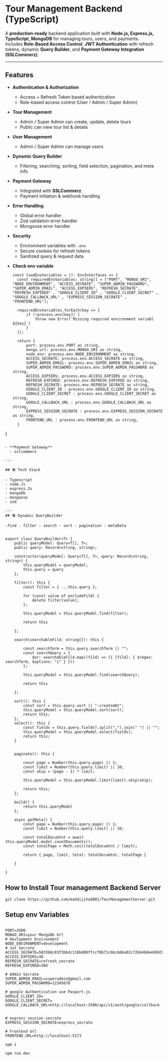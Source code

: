 # Tour Management Backend (TypeScript)

A **production-ready** backend application built with **Node.js, Express.js, TypeScript, MongoDB** for managing tours, users, and payments.  
Includes **Role-Based Access Control**, **JWT Authentication** with refresh tokens, dynamic **Query Builder**, and **Payment Gateway Integration (SSLCommerz)**.

---

##  Features

- **Authentication & Authorization**
  - Access + Refresh Token based authentication
  - Role-based access control (User / Admin / Super Admin)
- **Tour Management**
  - Admin / Super Admin can create, update, delete tours
  - Public can view tour list & details
- **User Management**
  - Admin / Super Admin can manage users
- **Dynamic Query Builder**
  - Filtering, searching, sorting, field selection, pagination, and meta info
- **Payment Gateway**
  - Integrated with **SSLCommerz**
  - Payment initiation & webhook handling
- **Error Handling**
  - Global error handler
  - Zod validation error handler
  - Mongoose error handler
- **Security**
  - Environment variables with `.env`
  - Secure cookies for refresh tokens
  - Sanitized query & request data
- **Check env variable**

  
  ```
  const loadEnvVariables = (): EnvInterfaces => {
    const requiredEnvVariables: string[] = ["PORT", "MONGO_URI", "NODE_ENVIRONMENT", "ACCESS_SECRATE", "SUPER_ADMIN_PASSWORD", "SUPER_ADMIN_EMAIL", "ACCESS_EXPIERS", "REFRESH_SECRATE", "REFRESH_EXPIRED" , "GOOGLE_CLIENT_ID" , "GOOGLE_CLIENT_SECRET" , "GOOGLE_CALLBACK_URL" , "EXPRESS_SESSION_SECRATE" , "FRONTEND_URL"];

    requiredEnvVariables.forEach(key => {
        if (!process.env[key]) {
            throw new Error(`Missing required environment variabl ${key}`)
        }
    });

    return {
        port: process.env.PORT as string,
        mongo_url: process.env.MONGO_URI as string,
        node_env: process.env.NODE_ENVIRONMENT as string,
        ACCESS_SECRATE: process.env.ACCESS_SECRATE as string,
        SUPER_ADMIN_EMAIL: process.env.SUPER_ADMIN_EMAIL as string,
        SUPER_ADMIN_PASSWORD: process.env.SUPER_ADMIN_PASSWORD as string,
        ACCESS_EXPIERS: process.env.ACCESS_EXPIERS as string,
        REFRESH_EXPIRED: process.env.REFRESH_EXPIRED as string,
        REFRESH_SECRATE: process.env.REFRESH_SECRATE as string,
        GOOGLE_CLIENT_ID : process.env.GOOGLE_CLIENT_ID as string,
        GOOGLE_CLIENT_SECRET : process.env.GOOGLE_CLIENT_SECRET as string, 
        GOOGLE_CALLBACK_URL : process.env.GOOGLE_CALLBACK_URL as string,
        EXPRESS_SESSION_SECRATE : process.env.EXPRESS_SESSION_SECRATE as string,
        FRONTEND_URL : process.env.FRONTEND_URL as string,
    }
}

```

- **Payment Gateway**
  - sslcommerz

---

## 🛠 Tech Stack

- Typescript
- node.Js
- express.Js
- mongoDb
- mongoose
- zod

---
## 🛠 Dynamic QueryBuilder 

-find - filter - search - sort - pagination - metaData


export class QueryBuilder<T> {
    public queryModel: Query<T[], T>;
    public query: Record<string, string>;

    constructor(queryModel: Query<T[], T>, query: Record<string, string>) {
        this.queryModel = queryModel;
        this.query = query
    };

    filter(): this {
        const filter = { ...this.query };

        for (const value of excludeFild) {
            delete filter[value];
        };

        this.queryModel = this.queryModel.find(filter);

        return this

    };

    search(searchableFild: string[]): this {

        const searchTerm = this.query.searchTerm || "";
        const searchQuery = {
            $or: searchableFild.map((fild) => ({ [fild]: { $regex: searchTerm, $options: "i" } }))
        };

        this.queryModel = this.queryModel.find(searchQuery);

        return this

    };

    sort(): this {
        const sort = this.query.sort || "-createdAt";
        this.queryModel = this.queryModel.sort(sort);
        return this;
    };
    select(): this {
        const fields = this.query.fields?.split(",").join(" ") || "";
        this.queryModel = this.queryModel.select(fields);
        return this;
    }


    paginate(): this {

        const page = Number(this.query.page) || 1;
        const limit = Number(this.query.limit) || 10;
        const skip = (page - 1) * limit;

        this.queryModel = this.queryModel.limit(limit).skip(skip);

        return this;
    };

    build() {
        return this.queryModel
    };

    async getMeta() {
        const page = Number(this.query.page) || 1;
        const limit = Number(this.query.limit) || 10;

        const totalDocumtnt = await this.queryModel.model.countDocuments();
        const totalPage = Math.ceil(totalDocumtnt / limit);

        return { page, limit, total: totalDocumtnt, totalPage }

    }

}

```

## How to Install Tour management Backend Server

```
git clone https://github.com/mahdijihad001/TourManagementServer.git

```

## Setup env Variables

```

PORT=3500
MONGO_URI=your MongoDb Url
# Devlopment Environment
NODE_ENVIRONMENT=development
# Jwt Secrate
ACCESS_SECRATE=583360c83f3bbdc118bd00ffccf0b71c6bcb66a02c72b648de4d6933ca726c2250e945176b5c435b7e2da3a2e3569bae79d28d90eacc2607e19883f92d37d589
ACCESS_EXPIERS=1D
REFRESH_SECRATE=refresh_secrate
REFRESH_EXPIRED=30d

# Admin Secrate
SUPER_ADMIN_EMAIL=superadmin@gmail.com
SUPER_ADMIN_PASSWORD=12345678

# google Authentication use Pasport.js
GOOGLE_CLIENT_ID=
GOOGLE_CLIENT_SECRET=
GOOGLE_CALLBACK_URL=http://localhost:3500/api/v1/auth/google/collback


# express session secrate
EXPRESS_SESSION_SECRATE=express_secrate

# Frontend Url
FRONTEND_URL=http://localhost:5173

```
```
npm i

npm run dev

```


 
